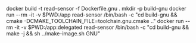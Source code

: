 docker build -t read-sensor -f Dockerfile.gnu .
mkdir -p build-gnu
docker run --rm -it -v $PWD:/app read-sensor /bin/bash -c "cd build-gnu && cmake -DCMAKE_TOOLCHAIN_FILE=toolchain.gnu.cmake .."
docker run --rm -it -v $PWD:/app:delegated read-sensor /bin/bash -c "cd build-gnu && make -j && sh ../make-image.sh GNU"
